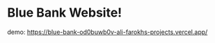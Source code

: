 <h1>
  Blue Bank Website!
</h1>


demo: https://blue-bank-od0buwb0v-ali-farokhs-projects.vercel.app/
